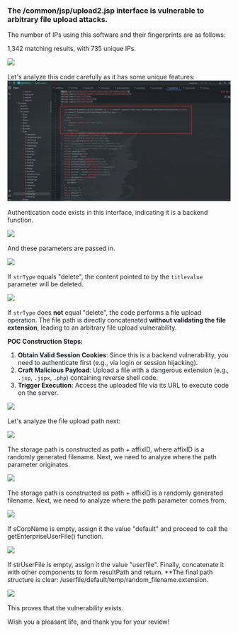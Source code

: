 ### The /common/jsp/upload2.jsp interface is vulnerable to arbitrary file upload attacks.
The number of IPs using this software and their fingerprints are as follows:

1,342 matching results, with 735 unique IPs.

![](https://cdn.nlark.com/yuque/0/2025/png/50620181/1751782333856-f16a2cbf-071d-4f15-9b3a-39d858a04271.png?x-oss-process=image%2Fformat%2Cwebp)

<font style="color:rgba(0, 0, 0, 0.85);">Let's analyze this code carefully as it has some unique features:</font>  
![](https://github.com/FightingLzn9/vul/blob/main/image%20(1).png)

<font style="color:rgba(0, 0, 0, 0.85);">Authentication code exists in this interface, indicating it is a backend function.</font>

![](https://cdn.nlark.com/yuque/0/2025/png/50620181/1751889180885-91bfdb25-97d3-41df-b1be-d712791c70e3.png)

<font style="color:rgb(28, 31, 35);">And these parameters are passed in.

![](https://cdn.nlark.com/yuque/0/2025/png/50620181/1751889290572-0cfd82e4-825b-457d-87ef-e2d708ce317b.png)

<font style="color:rgb(28, 31, 35);">If `strType` equals "delete", the content pointed to by the `titlevalue` parameter will be deleted.

![](https://cdn.nlark.com/yuque/0/2025/png/50620181/1751889493653-91751a40-8831-4418-bf1d-453eb30a44bf.png)

If `strType` does **not** equal "delete", the code performs a file upload operation. The file path is directly concatenated **without validating the file extension**, leading to an arbitrary file upload vulnerability.

**POC Construction Steps:**

1. **Obtain Valid Session Cookies**: Since this is a backend vulnerability, you need to authenticate first (e.g., via login or session hijacking).
2. **Craft Malicious Payload**: Upload a file with a dangerous extension (e.g., `.jsp`, `.jspx`, `.php`) containing reverse shell code.
3. **Trigger Execution**: Access the uploaded file via its URL to execute code on the server.

![](https://cdn.nlark.com/yuque/0/2025/png/50620181/1751890839524-2c5ae0d3-cc00-45b7-bdc9-8c31cd57f680.png)

Let's analyze the file upload path next:

![](https://cdn.nlark.com/yuque/0/2025/png/50620181/1751936332613-0f819312-420c-41f5-b9ec-d8a194a2850b.png)

The storage path is constructed as path + affixID, where affixID is a randomly generated filename. Next, we need to analyze where the path parameter originates.

![](https://cdn.nlark.com/yuque/0/2025/png/50620181/1751892155886-be88986c-8e60-4081-86c5-77e546ce93b6.png)

The storage path is constructed as path + affixID is a randomly generated filename. Next, we need to analyze where the path parameter comes from.

![](https://cdn.nlark.com/yuque/0/2025/png/50620181/1751892520392-4af3c461-2d2b-4f90-8eab-459b75e7910e.png)

If sCorpName is empty, assign it the value "default" and proceed to call the getEnterpriseUserFile() function.

![](https://cdn.nlark.com/yuque/0/2025/png/50620181/1751892556599-8febf3d0-0071-4861-86f8-d4f054d35869.png)

If strUserFile is empty, assign it the value "userfile". Finally, concatenate it with other components to form resultPath and return.
**The final path structure is clear: /userfile/default/temp/random_filename.extension.

![](https://cdn.nlark.com/yuque/0/2025/png/50620181/1751892028124-972042de-fd94-4922-b35d-a168e936374c.png)



This proves that the vulnerability exists.

Wish you a pleasant life, and thank you for your review!


